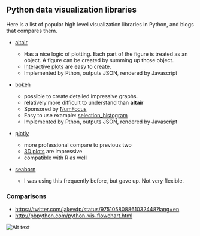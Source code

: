 ## Python data visualization libraries


Here is a list of popular high level visualization libraries in Python, and blogs that compares them.

* [altair](https://altair-viz.github.io/)
   * Has a nice logic of plotting. Each part of the figure is treated as an object. A figure can be created by summing up those object. 
   * [Interactive plots](https://altair-viz.github.io/gallery/index.html#interactive-charts) are easy to create.
   * Implemented by Pthon, outputs JSON, rendered by Javascript
  

* [bokeh](https://bokeh.pydata.org/en/latest/) 
   * possible to create detailed impressive graphs.
   * relatively more difficult to understand than **altair**
   * Sponsored by [NumFocus](https://numfocus.org/)
   * Easy to use example: [selection_histogram](https://bokeh.pydata.org/en/latest/docs/gallery.html)
   * Implemented by Pthon, outputs JSON, rendered by Javascript


* [plotly](https://plot.ly/python/)
   * more professional compare to previous two
   * [3D plots](https://plot.ly/python/3d-scatter-plots/) are impressive
   * compatible with R as well

* [seaborn](https://seaborn.pydata.org/)
   * I was using this frequently before, but gave up. Not very flexible.
   

### Comparisons

* https://twitter.com/jakevdp/status/975105808861032448?lang=en
* http://pbpython.com/python-vis-flowchart.html

![Alt text](relative/path/to/img.jpg?raw=true "Title")
